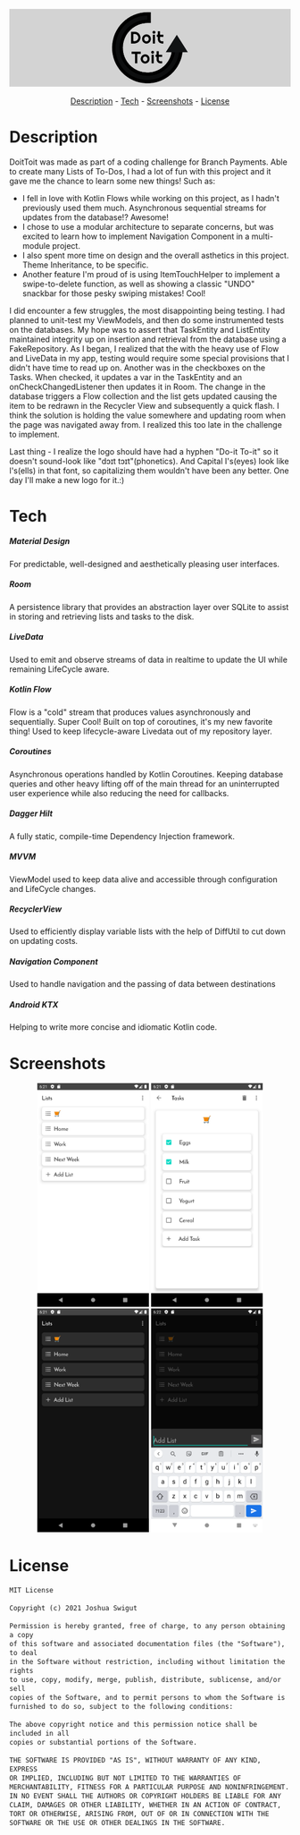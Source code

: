 <p align = "center">
  <img src = "DoitToitLogoBanner.png" >
  </p>

<p align = "center">
  <a href="#description">Description</a> -
  <a href="#tech">Tech</a> -
  <a href="#screenshots">Screenshots</a> -
  <a href="#license">License</a>
  </p>


# Description

DoitToit was made as part of a coding challenge for Branch Payments. Able to create many Lists of To-Dos, I had a lot of fun with this project and it
gave me the chance to learn some new things! Such as:
- I fell in love with Kotlin Flows while working on this project, as I hadn't previously used them much. Asynchronous sequential streams for 
 updates from the database!? Awesome!
- I chose to use a modular architecture to separate concerns, but was excited to learn how to implement Navigation Component in a multi-module project.
- I also spent more time on design and the overall asthetics in this project. Theme Inheritance, to be specific.
- Another feature I'm proud of is using ItemTouchHelper to implement
a swipe-to-delete function, as well as showing a classic "UNDO" snackbar for those pesky swiping mistakes! Cool!

I did encounter a few struggles, the most disappointing being testing. I had planned to unit-test my ViewModels, and then do some instrumented tests
on the databases. My hope was to assert that TaskEntity and ListEntity maintained integrity up on insertion and retrieval from the database using a 
FakeRepository.  As I began, I realized that the with the  heavy use of Flow and LiveData in my app, testing would require some special provisions that I didn't 
have time to read up on. Another was in the checkboxes on the Tasks. When checked, it updates a var in the TaskEntity and an onCheckChangedListener then updates it in Room. The change in the database triggers a Flow collection and the list gets updated causing the item to be redrawn in the Recycler View and subsequently a quick flash. I think the solution is holding the value somewhere and updating room when the page was navigated away from. I realized this too late in the challenge to implement.

Last thing - I realize the logo should have had a hyphen "Do-it To-it" so it doesn't sound-look like "dɔɪt tɔɪt"(phonetics). And Capital I's(eyes) look like l's(ells) in that font, so capitalizing them wouldn't have been any better. One day I'll make a new logo for it.:)


# Tech
<h5>Material Design</h5> For predictable, well-designed and
aesthetically pleasing user interfaces.
<h5>Room</h5> A persistence library that provides an abstraction layer over SQLite to assist
 in storing and retrieving lists and tasks to the disk.
<h5>LiveData</h5> Used to emit and observe streams of data in realtime to update the UI while remaining
LifeCycle aware.
<h5>Kotlin Flow</h5> Flow is a "cold" stream that produces values asynchronously and sequentially. Super Cool! Built on
  top of coroutines, it's my new favorite thing! Used to keep lifecycle-aware Livedata out of my repository layer.
<h5>Coroutines</h5> Asynchronous operations handled by Kotlin Coroutines. Keeping database queries and
other heavy lifting off of the main thread for an uninterrupted user experience while also
reducing the need for callbacks.
<h5>Dagger Hilt</h5> A fully static, compile-time Dependency Injection framework.
<h5>MVVM</h5> ViewModel used to keep data alive and accessible through configuration and LifeCycle changes.
<h5>RecyclerView</h5> Used to efficiently display variable lists with the help of DiffUtil to cut down on updating costs.
<h5>Navigation Component</h5> Used to handle navigation and the passing of data between destinations
<h5>Android KTX</h5> Helping to write more concise and idiomatic Kotlin code.


# Screenshots
<p align = "center">
<img src = "ListsPicLight.png" height = "400" width = "200" >
<img src = "TasksPicLight.png" height = "400" width = "200" >
<img src = "Darkmodepic.png" height = "400" width = "200" >
<img src = "AddListPic.png" height = "400" width = "200" >

  </p>



# License
```
MIT License

Copyright (c) 2021 Joshua Swigut

Permission is hereby granted, free of charge, to any person obtaining a copy
of this software and associated documentation files (the "Software"), to deal
in the Software without restriction, including without limitation the rights
to use, copy, modify, merge, publish, distribute, sublicense, and/or sell
copies of the Software, and to permit persons to whom the Software is
furnished to do so, subject to the following conditions:

The above copyright notice and this permission notice shall be included in all
copies or substantial portions of the Software.

THE SOFTWARE IS PROVIDED "AS IS", WITHOUT WARRANTY OF ANY KIND, EXPRESS
OR IMPLIED, INCLUDING BUT NOT LIMITED TO THE WARRANTIES OF
MERCHANTABILITY, FITNESS FOR A PARTICULAR PURPOSE AND NONINFRINGEMENT.
IN NO EVENT SHALL THE AUTHORS OR COPYRIGHT HOLDERS BE LIABLE FOR ANY
CLAIM, DAMAGES OR OTHER LIABILITY, WHETHER IN AN ACTION OF CONTRACT,
TORT OR OTHERWISE, ARISING FROM, OUT OF OR IN CONNECTION WITH THE
SOFTWARE OR THE USE OR OTHER DEALINGS IN THE SOFTWARE.
